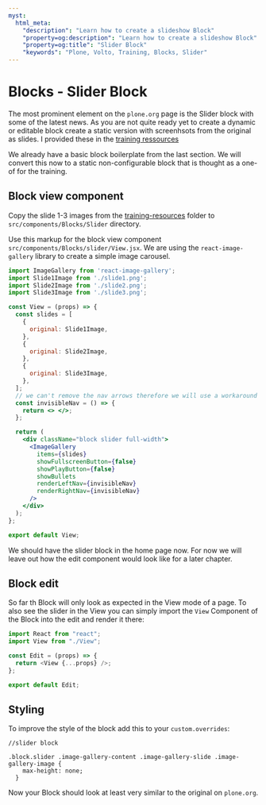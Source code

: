 ```yaml
---
myst:
  html_meta:
    "description": "Learn how to create a slideshow Block"
    "property=og:description": "Learn how to create a slideshow Block"
    "property=og:title": "Slider Block"
    "keywords": "Plone, Volto, Training, Blocks, Slider"
---
```


# Blocks - Slider Block

The most prominent element on the `plone.org` page is the Slider block with some of the latest news. As you are not quite ready yet to create a dynamic or editable block create a static version with screenhsots from the original as slides. I provided these in the [training ressources](https://github.com/plone/training/tree/main/docs/voltohandson/ressources)

We already have a basic block boilerplate from the last section. We will convert this now to a static non-configurable block that is thought as a one-of for the training.

## Block view component

Copy the slide 1-3 images from the [training-resources](https://github.com/plone/training/tree/main/docs/voltohandson/ressources) folder to `src/components/Blocks/Slider` directory.

Use this markup for the block view component `src/components/Blocks/slider/View.jsx`. We are using the `react-image-gallery` library to create a simple image carousel.

```jsx
import ImageGallery from 'react-image-gallery';
import Slide1Image from './slide1.png';
import Slide2Image from './slide2.png';
import Slide3Image from './slide3.png';

const View = (props) => {
  const slides = [
    {
      original: Slide1Image,
    },
    {
      original: Slide2Image,
    },
    {
      original: Slide3Image,
    },
  ];
  // we can't remove the nav arrows therefore we will use a workaround with empty markup
  const invisibleNav = () => {
    return <> </>;
  };

  return (
    <div className="block slider full-width">
      <ImageGallery
        items={slides}
        showFullscreenButton={false}
        showPlayButton={false}
        showBullets
        renderLeftNav={invisibleNav}
        renderRightNav={invisibleNav}
      />
    </div>
  );
};

export default View;
```

We should have the slider block in the home page now.
For now we will leave out how the edit component would look like for a later chapter.

## Block edit

So far th Block will only look as expected in the View mode of a page. To also see the slider in the View you can simply import the `View` Component of the Block into the edit and render it there:

```js
import React from "react";
import View from "./View";

const Edit = (props) => {
  return <View {...props} />;
};

export default Edit;
```

## Styling

To improve the style of the block add this to your `custom.overrides`:

```less
//slider block

.block.slider .image-gallery-content .image-gallery-slide .image-gallery-image {
    max-height: none;
  }

```

Now your Block should look at least very similar to the original on `plone.org`.

